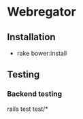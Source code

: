 # Webregator

## Installation
 - rake bower:install

## Testing
### Backend testing
rails test test/*
